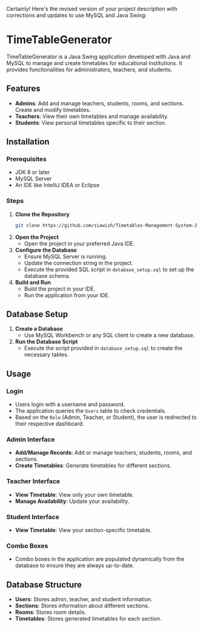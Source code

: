 Certainly! Here's the revised version of your project description with corrections and updates to use MySQL and Java Swing:

# TimeTableGenerator

TimeTableGenerator is a Java Swing application developed with Java and MySQL to manage and create timetables for educational institutions. It provides functionalities for administrators, teachers, and students.

## Features

- **Admins**: Add and manage teachers, students, rooms, and sections. Create and modify timetables.
- **Teachers**: View their own timetables and manage availability.
- **Students**: View personal timetables specific to their section.

## Installation

### Prerequisites
- JDK 8 or later
- MySQL Server
- An IDE like IntelliJ IDEA or Eclipse

### Steps
1. **Clone the Repository**
    ```sh
    git clone https://github.com/siawish/Timetables-Management-System-JAVA
    ```
2. **Open the Project**
    - Open the project in your preferred Java IDE.
3. **Configure the Database**
    - Ensure MySQL Server is running.
    - Update the connection string in the project.
    - Execute the provided SQL script in `database_setup.sql` to set up the database schema.
4. **Build and Run**
    - Build the project in your IDE.
    - Run the application from your IDE.

## Database Setup

1. **Create a Database**
    - Use MySQL Workbench or any SQL client to create a new database.
2. **Run the Database Script**
    - Execute the script provided in `database_setup.sql` to create the necessary tables.

## Usage

### Login
- Users login with a username and password.
- The application queries the `Users` table to check credentials.
- Based on the `Role` (Admin, Teacher, or Student), the user is redirected to their respective dashboard.

### Admin Interface
- **Add/Manage Records**: Add or manage teachers, students, rooms, and sections.
- **Create Timetables**: Generate timetables for different sections.

### Teacher Interface
- **View Timetable**: View only your own timetable.
- **Manage Availability**: Update your availability.

### Student Interface
- **View Timetable**: View your section-specific timetable.

### Combo Boxes
- Combo boxes in the application are populated dynamically from the database to ensure they are always up-to-date.

## Database Structure

- **Users**: Stores admin, teacher, and student information.
- **Sections**: Stores information about different sections.
- **Rooms**: Stores room details.
- **Timetables**: Stores generated timetables for each section.
